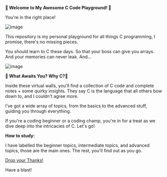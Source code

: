 **🚀 Welcome to My Awesome C Code Playground! 🚀**

You're in the right place! 

![image](https://github.com/user-attachments/assets/60d8f874-aabb-4a5d-a18f-bcb7c3fc13e4)

This repository is my personal playground for all things C programming, I promise, there's no missing pieces. 

You should learn to C these days. So that your boss can give you arrays. And your memories can never leak. And...

![image](https://github.com/user-attachments/assets/0adb27db-bf02-4bb4-9561-67aec88fe72f)

**🌟 What Awaits You? Why C?🌟**

Inside these virtual walls, you'll find a collection of C code and complete notes + some quirky insights. They say C is the language that all others bow down to, and I couldn't agree more. 

I've got a wide array of topics, from the basics to the advanced stuff, guiding you through everything. 

If you're a coding beginner or a coding champ, you're in for a treat as we dive deep into the intricacies of C. Let's go!

**How to study:** 

I have labelled the beginner topics, intermediate topics, and advanced topics, those are the main ones. The rest, you'll find out as you go.

[Drop your Thanks!](https://www.paypal.com/donate/?hosted_button_id=ZKCJNMVY5Y9S6)

Have a blast!
